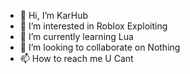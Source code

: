 - 👋 Hi, I’m KarHub
- 👀 I’m interested in Roblox Exploiting
- 🌱 I’m currently learning Lua
- 💞️ I’m looking to collaborate on Nothing
- 📫 How to reach me U Cant
